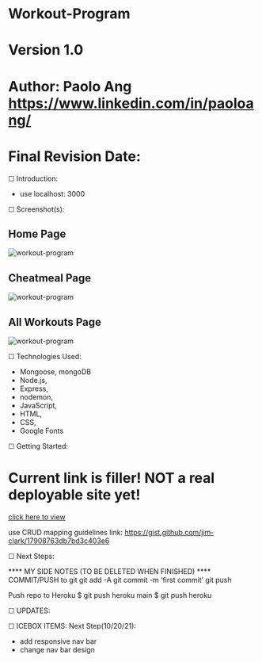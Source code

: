 # Workout-Program
# Version 1.0
# Author: Paolo Ang <https://www.linkedin.com/in/paoloang/>
# Final Revision Date: 



☐ Introduction: 
- use localhost: 3000


☐ Screenshot(s): 
## Home Page ##
![workout-program](https://i.imgur.com/N9wBT3P.png)
## Cheatmeal Page ##
![workout-program](https://i.imgur.com/Z3EBwfJ.png)
## All Workouts Page ##
![workout-program](https://i.imgur.com/eCWBIYO.png)




☐ Technologies Used: 
- Mongoose, mongoDB
- Node.js, 
- Express,
- nodemon,
- JavaScript,
- HTML, 
- CSS, 
- Google Fonts

☐ Getting Started: 
# Current link is filler!  NOT a real deployable site yet!
[click here to view](https://github.com/paolo249/workout-program)

use CRUD mapping guidelines link:
https://gist.github.com/jim-clark/17908763db7bd3c403e6

☐ Next Steps:


**** MY SIDE NOTES (TO BE DELETED WHEN FINISHED) ****
COMMIT/PUSH to git
git add -A
git commit -m ‘first commit’
git push

Push repo to Heroku
$ git push heroku main
$ git push heroku

☐ UPDATES:



☐ ICEBOX ITEMS:
Next Step(10/20/21): 
- add responsive nav bar
- change nav bar design